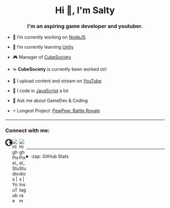 <h1 align="center">Hi 👋, I'm Salty</h1>
<h3 align="center">I'm an aspiring game developer and youtuber.</h3>

- 🔭 I’m currently working on [NodeJS](https://nodejs.org/en/)

- 🌱 I’m currently learning [Unity](https://unity.com/)

- 🎮 Manager of [CubeSociety](https://www.cubesociety.online)

- ☕ **CubeSociety** is currently been worked on!

- 🍕 I upload content and stream on [YouTube](https://www.youtube.com/channel/UCPv9skaJDU2hczo1db1pz0A)

- 📝 I code in [JavaScript](https://www.javascript.com/) a lot

- 💬 Ask me about GameDev & Coding

- ⚡ Longest Project: [PewPew: Battle Royale](https://scratch.mit.edu/projects/235875486/)

---

### Connect with me:

[<img align="left" alt="highpixelstudios.tk" width="22px" src="https://raw.githubusercontent.com/iconic/open-iconic/master/svg/globe.svg" />][website]
[<img align="left" alt="HighPixel_Studios | YouTube" width="22px" src="https://cdn.jsdelivr.net/npm/simple-icons@v3/icons/youtube.svg" />][youtube]
[<img align="left" alt="HighPixel_Studios | Instagram" width="22px" src="https://cdn.jsdelivr.net/npm/simple-icons@v3/icons/instagram.svg" />][instagram]

<br />

---

<details>
  <summary>:zap: GitHub Stats</summary>

  <img align="left" alt="GitHub Stats" src="https://github-readme-stats.codestackr.vercel.app/api?username=HighPixel-Studios&show_icons=true&hide_border=true" />

</details>


[website]: https://highpixelstudios.tk
[youtube]: https://youtube.com/highpixelstudios
[instagram]: https://instagram.com/highpixel_studios_
